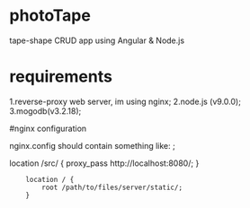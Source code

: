# photoTape
tape-shape CRUD app using Angular &amp; Node.js

# requirements

1.reverse-proxy web server, im using nginx;
2.node.js (v9.0.0);
3.mogodb(v3.2.18);

#nginx configuration

nginx.config should contain something like: ;

location /src/ {
			proxy_pass http://localhost:8080/;
		}

		location / {
			root /path/to/files/server/static/;
		}
